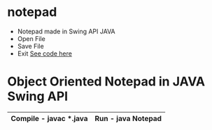 # notepad

* Notepad made in Swing API JAVA
* Open File
* Save File
* Exit
[See code here](https://github.com/incrediblenura/notepad)
# Object Oriented Notepad in JAVA Swing API #
| Compile - javac *.java | Run - java Notepad |
|:-----                  |              -----:|
